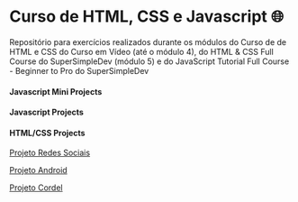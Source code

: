 # Curso de HTML, CSS e Javascript 🌐

Repositório para exercícios realizados durante os módulos do Curso de de HTML e CSS do Curso em Vídeo (até o módulo 4), do HTML & CSS Full Course do SuperSimpleDev (módulo 5) e do JavaScript Tutorial Full Course - Beginner to Pro do SuperSimpleDev

#### Javascript Mini Projects

#### Javascript Projects

#### HTML/CSS Projects
<a href="https://1larissa.github.io/html-css/html-css/modulo-4/desafios/d015/index.html">Projeto Redes Sociais</a>

<a href="https://1larissa.github.io/html-css/html-css/modulo-2/desafios/d010/index.html">Projeto Android</a>

<a href="https://1larissa.github.io/html-css/html-css/modulo-3/desafios/d012/">Projeto Cordel</a>





